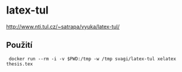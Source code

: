 # latex-tul

http://www.nti.tul.cz/~satrapa/vyuka/latex-tul/

## Použití

```
 docker run --rm -i -v $PWD:/tmp -w /tmp svagi/latex-tul xelatex thesis.tex
```
